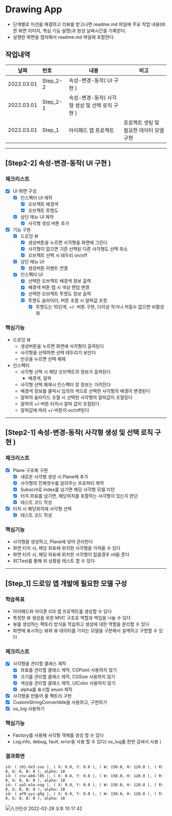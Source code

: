 # Drawing App

- 단계별로 미션을 해결하고 리뷰를 받고나면 readme.md 파일에 주요 작업 내용(바뀐 화면 이미지, 핵심 기능 설명)과 완성 날짜시간을 기록한다.
- 실행한 화면을 캡처해서 readme.md 파일에 포함한다.

## 작업내역

| 날짜       | 번호     | 내용                                            | 비고                                     |
| ---------- | :------- | ----------------------------------------------- | ---------------------------------------- |
| 2022.03.01 | Step_2-2 | 속성-변경-동작( UI 구현 )                       |                                          |
| 2022.03.01 | Step_2-1 | 속성-변경-동작( 사각형 생성 및 선택 로직 구현 ) |                                          |
| 2022.03.01 | Step_1   | 아이패드 앱 프로젝트                            | 프로젝트 셋팅 및 필요한 데이터 모델 구현 |

------

## [Step2-2] 속성-변경-동작( UI 구현 )

### 체크리스트

- [x] UI 화면 구성
  - [x] 인스펙터 UI 제작
    - [x] 오브젝트 배경색
    - [x] 오브젝트 투명도
  - [x] 상단 메뉴 UI 제작
    - [x] 사각형 생성 버튼 추가
- [x] 기능 구현
  - [x] 드로잉 뷰
    - [x] 생성버튼을 누르면 사각형을 화면에 그린다
    - [x] 사각형이 없으면 기존 선택된 다른 사각형도 선택 취소
    - [x] 오브젝트 선택 시 테두리 on/off
  - [x] 상단 메뉴 UI
    - [x] 생성버튼 이벤트 연결
  - [x] 인스펙터 UI
    - [x] 선택한 오브젝트 배경색 정보 출력
    - [x] 배경색 버튼 탭 시 색상 랜덤 변경
    - [x] 선택한 오브젝트 투명도 정보 출력
    - [x] 투명도 슬라이더, 버튼 조절 시 알파값 조정
      - [x] 투명도는 10단계, +/- 버튼 구현, 더이상 작거나 커질수 없으면 비활성화

### 핵심기능

* 드로잉 뷰
  * 생성버튼을 누르면 화면에 사각형이 출력된다
  * 사각형을 선택하면 선택 테두리가 보인다
  * 빈곳을 누르면 선택 해제
* 인스펙터
  * 사각형 선택 시 해당 오브젝트의 정보가 출력된다
    * 배경색, 알파
  * 사각형 선택 해제시 인스펙터 창 정보는 가려진다
  * 배경색 정보를 클릭시 임의의 색으로 선택한 사각형의 배경이 변경된다
  * 알파의 슬라이드 조절 시 선택한 사각형의 알파값이 조절된다
  * 알파의 +/-버튼 터치시 알파 값이 조절된다
  * 알파값에 따라 +/-버튼이 on/off된다

------

## [Step2-1] 속성-변경-동작( 사각형 생성 및 선택 로직 구현 )

### 체크리스트

- [x] Plane 구조체 구현
  - [x] 새로운 사각형 생성 시 Plane에 추가
  - [x] 사각형의 전체갯수를 알려주는 프로퍼티 제작
  - [x] Subscrit로 index를 넘기면 해당 사각형 모델 리턴
  - [x] 터치 좌표를 넘기면, 해당위치를 포함하는 사각형이 있는지 판단
  - [x] 테스트 코드 작성
- [x] 터치 시 해당위치에 사각형 선택
  - [x] 테스트 코드 작성

### 핵심기능

* 사각형을 생성하고, Plane에 넣어 관리한다
* 화면 터치 시, 해당 좌표에 위치한 사각형을 가져올 수 있다
* 화면 터치 시, 해당 좌표에 위치한 사각형이 없을경우 nil을 준다
* XCTest를 통해 위 상황을 테스트 할 수 있다

------

## [Step_1] 드로잉 앱 개발에 필요한 모델 구성

### 학습목표

- 아이패드와 아이폰 iOS 앱 프로젝트를 생성할 수 있다
- 특정한 뷰 생성을 위한 MVC 구조로 역할과 책임을 나눌 수 있다
- 뷰를 생성하는 팩토리 방식을 학습하고 생성에 대한 역할을 분리할 수 있다
- 화면에 표시하는 뷰와 뷰 데이터를 가지는 모델을 구분해서 설계하고 구현할 수 있다

### 체크리스트

- [x] 사각형을 관리할 클래스 제작
  - [x] 좌표를 관리할 클래스 제작, CGPoint 사용하지 않기
  - [x] 크기를 관리할 클래스 제작, CGSize 사용하지 않기
  - [x] 색상을 관리할 클래스 제작, UIColor 사용하지 않기
  - [x] alpha를 표시할 enum 제작

- [x] 사각형을 만들어 줄 팩토리 구현
- [x] CustomStringConvertible을 사용하고, 구현하기
- [x] os_log 사용하기

### 핵심기능

* Factory를 사용해 사각형 객체를 생성 할 수 있다
* Log.info, debug, fault, error을 사용 할 수 있다( os_log를 한번 감싸서 사용 )

### 결과화면

```
id: ( z91-dx5-zou ), ( X: 0.0, Y: 0.0 ), ( W: 150.0, H: 120.0 ), ( R: 0, G: 0, B: 0 ), alpha: 10
id: ( cnv-ab6-l05 ), ( X: 0.0, Y: 0.0 ), ( W: 150.0, H: 120.0 ), ( R: 0, G: 0, B: 0 ), alpha: 10
id: ( ya5-w1o-nag ), ( X: 0.0, Y: 0.0 ), ( W: 150.0, H: 120.0 ), ( R: 0, G: 0, B: 0 ), alpha: 10
id: ( af9-yyi-g9g ), ( X: 0.0, Y: 0.0 ), ( W: 150.0, H: 120.0 ), ( R: 0, G: 0, B: 0 ), alpha: 10
```

![스크린샷 2022-02-28 오후 10 17 42](https://user-images.githubusercontent.com/5019378/155989861-d69a478e-eca5-497f-beb2-0814dd9ccdde.png)



